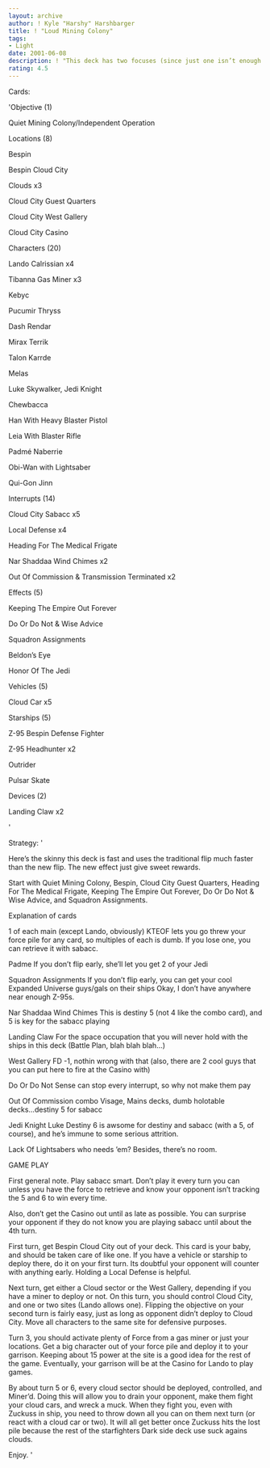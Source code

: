 ```yaml
---
layout: archive
author: ! Kyle "Harshy" Harshbarger
title: ! "Loud Mining Colony"
tags:
- Light
date: 2001-06-08
description: ! "This deck has two focuses (since just one isn’t enough for Cloud City).  One is clouds and the other is our friend sabacc."
rating: 4.5
---
```

Cards: 

'Objective (1)

Quiet Mining Colony/Independent Operation


Locations (8)

Bespin

Bespin Cloud City

Clouds x3

Cloud City Guest Quarters

Cloud City West Gallery

Cloud City Casino


Characters (20)

Lando Calrissian x4

Tibanna Gas Miner x3

Kebyc

Pucumir Thryss

Dash Rendar

Mirax Terrik

Talon Karrde

Melas

Luke Skywalker, Jedi Knight

Chewbacca

Han With Heavy Blaster Pistol

Leia With Blaster Rifle

Padmé Naberrie

Obi-Wan with Lightsaber

Qui-Gon Jinn


Interrupts (14)

Cloud City Sabacc x5

Local Defense x4

Heading For The Medical Frigate

Nar Shaddaa Wind Chimes x2

Out Of Commission & Transmission Terminated x2


Effects (5)

Keeping The Empire Out Forever

Do Or Do Not & Wise Advice

Squadron Assignments

Beldon’s Eye

Honor Of The Jedi


Vehicles (5)

Cloud Car x5


Starships (5)

Z-95 Bespin Defense Fighter

Z-95 Headhunter x2

Outrider

Pulsar Skate


Devices (2)

Landing Claw x2

'

Strategy: '

Here’s the skinny this deck is fast and uses the traditional flip much faster than the new flip.  The new effect just give sweet rewards.


Start with Quiet Mining Colony, Bespin, Cloud City Guest Quarters, Heading For The Medical Frigate, Keeping The Empire Out Forever, Do Or Do Not & Wise Advice, and Squadron Assignments.


Explanation of cards


1 of each main (except Lando, obviously) KTEOF lets you go threw your force pile for any card, so multiples of each is dumb.  If you lose one, you can retrieve it with sabacc.


Padme If you don’t flip early, she’ll let you get 2 of your Jedi


Squadron Assignments If you don’t flip early, you can get your cool Expanded Universe guys/gals on their ships  Okay, I don’t have anywhere near enough Z-95s.


Nar Shaddaa Wind Chimes This is destiny 5 (not 4 like the combo card), and 5 is key for the sabacc playing


Landing Claw For the space occupation that you will never hold with the ships in this deck (Battle Plan, blah blah blah...)


West Gallery FD -1, nothin wrong with that (also, there are 2 cool guys that you can put here to fire at the Casino with)


Do Or Do Not Sense can stop every interrupt, so why not make them pay


Out Of Commission combo Visage, Mains decks, dumb holotable decks...destiny 5 for sabacc


Jedi Knight Luke Destiny 6 is awsome for destiny and sabacc (with a 5, of course), and he’s immune to some serious attrition.


Lack Of Lightsabers who needs ’em?  Besides, there’s no room.


GAME PLAY


First general note.  Play sabacc smart.  Don’t play it every turn you can unless you have the force to retrieve and know your opponent isn’t tracking the 5 and 6 to win every time.

Also, don’t get the Casino out until as late as possible.  You can surprise your opponent if they do not know you are playing sabacc until about the 4th turn.


First turn, get Bespin Cloud City out of your deck.  This card is your baby, and should be taken care of like one.  If you have a vehicle or starship to deploy there, do it on your first turn.  Its doubtful your opponent will counter with anything early.  Holding a Local Defense is helpful.

Next turn, get either a Cloud sector or the West Gallery, depending if you have a miner to deploy or not.  On this turn, you should control Cloud City, and one or two sites (Lando allows one).  Flipping the objective on your second turn is fairly easy, just as long as opponent didn’t deploy to Cloud City.  Move all characters to the same site for defensive purposes.

Turn 3, you should activate plenty of Force from a gas miner or just your locations.  Get a big character out of your force pile and deploy it to your garrison.  Keeping about 15 power at the site is a good idea for the rest of the game.  Eventually, your garrison will be at the Casino for Lando to play games.

By about turn 5 or 6, every cloud sector should be deployed, controlled, and Miner’d.  Doing this will allow you to drain your opponent, make them fight your cloud cars, and wreck a muck.  When they fight you, even with Zuckuss in ship, you need to throw down all you can on them next turn (or react with a cloud car or two).  It will all get better once Zuckuss hits the lost pile because the rest of the starfighters Dark side deck use suck agains clouds.

Enjoy. '